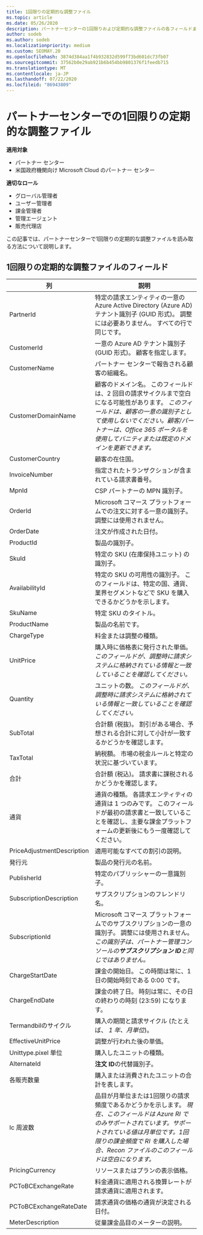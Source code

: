 ```yaml
---
title: 1回限りの定期的な調整ファイル
ms.topic: article
ms.date: 05/26/2020
description: パートナーセンターの1回限りおよび定期的な調整ファイルの各フィールドまたは列の意味を理解します。
author: sodeb
ms.author: sodeb
ms.localizationpriority: medium
ms.custom: SEOMAY.20
ms.openlocfilehash: 3874d384aa1f4b932832d599f73bd601dc73fb07
ms.sourcegitcommit: 37562b0e29ab921b6b454bb9801376f1feedb715
ms.translationtype: MT
ms.contentlocale: ja-JP
ms.lasthandoff: 07/22/2020
ms.locfileid: "86943809"
---
```

# <a name="one-time-and-recurring-reconciliation-files-in-partner-center"></a>パートナーセンターでの1回限りの定期的な調整ファイル

**適用対象**

- パートナー センター
- 米国政府機関向け Microsoft Cloud のパートナー センター

**適切なロール**

- グローバル管理者
- ユーザー管理者
- 課金管理者
- 管理エージェント
- 販売代理店

この記事では、パートナーセンターで1回限りの定期的な調整ファイルを読み取る方法について説明します。

## <a name="fields-in-one-time-and-recurring-reconciliation-files"></a>1回限りの定期的な調整ファイルのフィールド

| 列 | 説明 |
| ------ | ----------- |
| PartnerId | 特定の請求エンティティの一意の Azure Active Directory (Azure AD) テナント識別子 (GUID 形式)。 調整には必要ありません。 すべての行で同じです。 |
| CustomerId | 一意の Azure AD テナント識別子 (GUID 形式)。 顧客を指定します。 |
| CustomerName | パートナー センターで報告される顧客の組織名。 |
| CustomerDomainName | 顧客のドメイン名。 このフィールドは、2 回目の請求サイクルまで空白になる可能性があります。 *このフィールドは、顧客の一意の識別子として使用しないでください。顧客/パートナーは、Office 365 ポータルを使用してバニティまたは既定のドメインを更新できます。* |
| CustomerCountry | 顧客の在住国。 |
| InvoiceNumber | 指定されたトランザクションが含まれている請求書番号。 |
| MpnId | CSP パートナーの MPN 識別子。 |
| OrderId | Microsoft コマース プラットフォームでの注文に対する一意の識別子。 調整には使用されません。 |
| OrderDate | 注文が作成された日付。 |
| ProductId | 製品の識別子。 |
| SkuId | 特定の SKU (在庫保持ユニット) の識別子。 |
| AvailabilityId | 特定の SKU の可用性の識別子。 このフィールドは、特定の国、通貨、業界セグメントなどで SKU を購入できるかどうかを示します。 |
| SkuName | 特定 SKU のタイトル。 |
| ProductName | 製品の名前です。 |
| ChargeType | 料金または調整の種類。 |
| UnitPrice | 購入時に価格表に発行された単価。 *このフィールドが、調整時に請求システムに格納されている情報と一致していることを確認してください。* |
| Quantity | ユニットの数。 *このフィールドが、調整時に請求システムに格納されている情報と一致していることを確認してください。* |
| SubTotal | 合計額 (税抜)。 割引がある場合、予想される合計に対して小計が一致するかどうかを確認します。 |
| TaxTotal | 納税額。 市場の税金ルールと特定の状況に基づいています。 |
| 合計 | 合計額 (税込)。 請求書に課税されるかどうかを確認します。 |
| 通貨 | 通貨の種類。 各請求エンティティの通貨は 1 つのみです。 このフィールドが最初の請求書と一致していることを確認し、主要な課金プラットフォームの更新後にもう一度確認してください。 |
| PriceAdjustmentDescription | 適用可能なすべての割引の説明。 |
| 発行元 | 製品の発行元の名前。
| PublisherId | 特定のパブリッシャーの一意識別子。 |
| SubscriptionDescription | サブスクリプションのフレンドリ名。 |
| SubscriptionId | Microsoft コマース プラットフォームでのサブスクリプションの一意の識別子。 調整には使用されません。 *この識別子は、パートナー管理コンソールの**サブスクリプション ID**と同じではありません。* |
| ChargeStartDate | 課金の開始日。 この時間は常に、1 日の開始時刻である 0:00 です。 |
| ChargeEndDate | 課金の終了日。 時刻は常に、その日の終わりの時刻 (23:59) になります。 |
| Termandbilのサイクル | 購入の期間と請求サイクル (たとえば、 *1 年、月単位*)。 |
| EffectiveUnitPrice | 調整が行われた後の単価。 |
| Unittype.pixel 単位 | 購入したユニットの種類。 |
| AlternateId | **注文 ID**の代替識別子。 |
| 各販売数量 | 購入または消費されたユニットの合計を表します。 |
| Ic 周波数 | 品目が月単位または1回限りの請求頻度であるかどうかを示します。 *現在、このフィールドは Azure RI でのみサポートされています。サポートされている値は月単位です。1回限りの課金頻度で RI を購入した場合、Recon ファイルのこのフィールドは空白になります。* |
| PricingCurrency | リソースまたはプランの表示価格。 |
| PCToBCExchangeRate | 料金通貨に適用される換算レートが請求通貨に適用されます。 |
| PCToBCExchangeRateDate | 請求通貨の価格の通貨が決定される日付。 |
| MeterDescription | 従量課金品目のメーターの説明。 |
